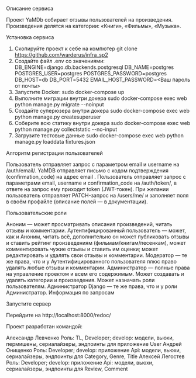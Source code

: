 Описание сервиса

Проект YaMDb собирает отзывы пользователей на произведения. Произведения делятся на категории: «Книги», «Фильмы», «Музыка».

Установка сервиса

1) Скопируйте проект к себе на компютер git clone https://github.com/warderus/infra_sp2
2) Создайте файл .env со значениями: DB_ENGINE=django.db.backends.postgresql DB_NAME=postgres POSTGRES_USER=postgres POSTGRES_PASSWORD=postgres DB_HOST=db DB_PORT=5432 EMAIL_HOST_PASSWORD=<Ваш пароль от почты>
3) Запустите Docker: sudo docker-compose up
4) Выполните миграции внутри докера sudo docker-compose exec web python manage.py migrate --noinput
5) Создайте суперюзера внутри докера sudo docker-compose exec web python manage.py createsuperuser
6) Соберите всю статику внутри докера sudo docker-compose exec web python manage.py collectstatic --no-input
7) Загрузите тестовые данные sudo docker-compose exec web python manage.py loaddata fixtures.json

Алгоритм регистрации пользователей

Пользователь отправляет запрос с параметром email и username на /auth/email/.
YaMDB отправляет письмо с кодом подтверждения (confirmation_code) на адрес email .
Пользователь отправляет запрос с параметрами email, username и confirmation_code на /auth/token/, в ответе на запрос ему приходит token (JWT-токен).
При желании пользователь отправляет PATCH-запрос на /users/me/ и заполняет поля в своём профайле (описание полей — в документации).

Пользовательские роли

Аноним — может просматривать описания произведений, читать отзывы и комментарии.
Аутентифицированный пользователь — может, как и Аноним, читать всё, дополнительно он может публиковать отзывы и ставить рейтинг произведениям (фильмам/книгам/песенкам), может комментировать чужие отзывы и ставить им оценки; может редактировать и удалять свои отзывы и комментарии.
Модератор — те же права, что и у Аутентифицированного пользователя плюс право удалять любые отзывы и комментарии.
Администратор — полные права на управление проектом и всем его содержимым. Может создавать и удалять категории и произведения. Может назначать роли пользователям.
Администратор Django — те же права, что и у роли Администратор.
Информация по запросам

Запустите сервер

Перейдите на http://localhost:8000/redoc/

Проект разработан командой:

Александр Левченко
Роль: TL, Developer; develop: модели, вьюхи, пермишены, сериалайзеры, эндпоинты для приложение User
Андрей Онищенко
Роль: Developer; develop: приложение Api: модели, вьюхи, сериалайзеры, эндпоинты для Category, Genre, Title
Алексей Легостев
Роль: Developer; develop: приложение Api: модели, вьюхи, сериалайзеры, эндпоинты для Review, Comment
